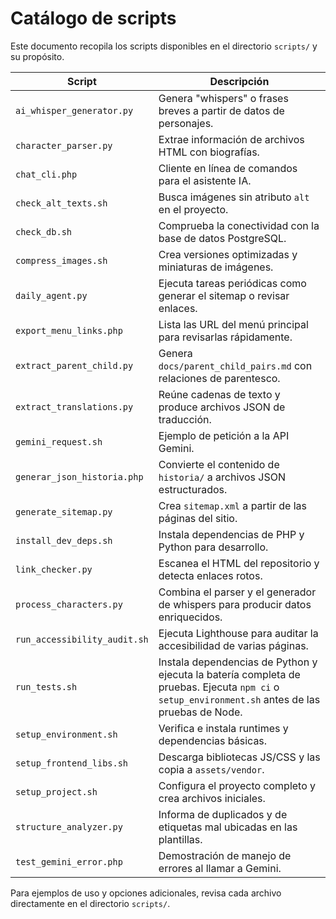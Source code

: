 # Catálogo de scripts

Este documento recopila los scripts disponibles en el directorio `scripts/` y su propósito.

| Script                       | Descripción                                                                    |
| ---------------------------- | ------------------------------------------------------------------------------ |
| `ai_whisper_generator.py`    | Genera "whispers" o frases breves a partir de datos de personajes.             |
| `character_parser.py`        | Extrae información de archivos HTML con biografías.                            |
| `chat_cli.php`               | Cliente en línea de comandos para el asistente IA.                             |
| `check_alt_texts.sh`         | Busca imágenes sin atributo `alt` en el proyecto.                              |
| `check_db.sh`                | Comprueba la conectividad con la base de datos PostgreSQL.                     |
| `compress_images.sh`         | Crea versiones optimizadas y miniaturas de imágenes.                           |
| `daily_agent.py`             | Ejecuta tareas periódicas como generar el sitemap o revisar enlaces.           |
| `export_menu_links.php`      | Lista las URL del menú principal para revisarlas rápidamente.                  |
| `extract_parent_child.py`    | Genera `docs/parent_child_pairs.md` con relaciones de parentesco.              |
| `extract_translations.py`    | Reúne cadenas de texto y produce archivos JSON de traducción.                  |
| `gemini_request.sh`          | Ejemplo de petición a la API Gemini.                                           |
| `generar_json_historia.php`  | Convierte el contenido de `historia/` a archivos JSON estructurados.           |
| `generate_sitemap.py`        | Crea `sitemap.xml` a partir de las páginas del sitio.                          |
| `install_dev_deps.sh`        | Instala dependencias de PHP y Python para desarrollo.                          |
| `link_checker.py`            | Escanea el HTML del repositorio y detecta enlaces rotos.                       |
| `process_characters.py`      | Combina el parser y el generador de whispers para producir datos enriquecidos. |
| `run_accessibility_audit.sh` | Ejecuta Lighthouse para auditar la accesibilidad de varias páginas.            |
| `run_tests.sh`               | Instala dependencias de Python y ejecuta la batería completa de pruebas. Ejecuta `npm ci` o `setup_environment.sh` antes de las pruebas de Node.       |
| `setup_environment.sh`       | Verifica e instala runtimes y dependencias básicas.                            |
| `setup_frontend_libs.sh`     | Descarga bibliotecas JS/CSS y las copia a `assets/vendor`.                     |
| `setup_project.sh`           | Configura el proyecto completo y crea archivos iniciales.                      |
| `structure_analyzer.py`      | Informa de duplicados y de etiquetas mal ubicadas en las plantillas.           |
| `test_gemini_error.php`      | Demostración de manejo de errores al llamar a Gemini.                          |

Para ejemplos de uso y opciones adicionales, revisa cada archivo directamente en el directorio `scripts/`.
